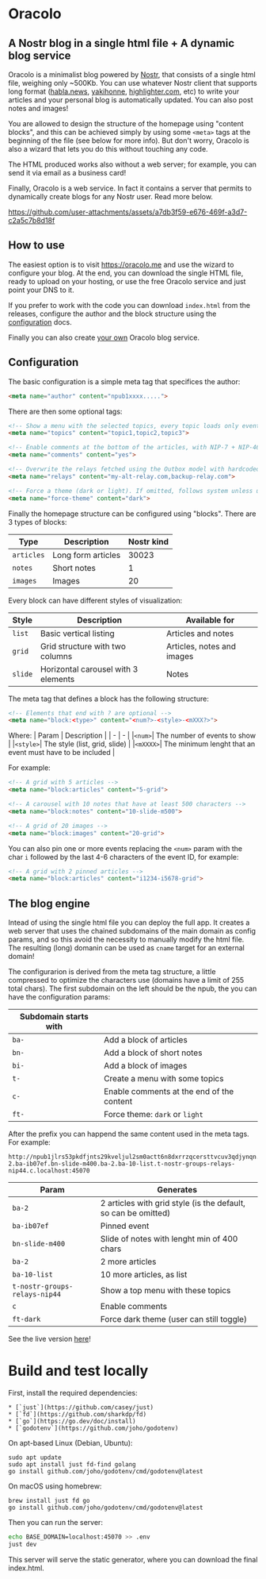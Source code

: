 # Oracolo

## A Nostr blog in a single html file + A dynamic blog service

Oracolo is a minimalist blog powered by [Nostr](https://njump.me), that consists of a single html file, weighing only ~500Kb.
You can use whatever Nostr client that supports long format ([habla.news](https://habla.news), [yakihonne](https://yakihonne.com), [highlighter.com](https://highlighter.com), etc) to write your articles and your personal blog is automatically updated. You can also post notes and images!

You are allowed to design the structure of the homepage using "content blocks", and this can be achieved simply by using some `<meta>` tags at the beginning of the file (see below for more info). But don't worry, Oracolo is also a wizard that lets you do this without touching any code.

The HTML produced works also without a web server; for example, you can send it via email as a business card!

Finally, Oracolo is a web service. In fact it contains a server that permits to dynamically create blogs for any Nostr user. Read more below.

https://github.com/user-attachments/assets/a7db3f59-e676-469f-a3d7-c2a5c7b8d18f

## How to use

The easiest option is to visit https://oracolo.me and use the wizard to configure your blog. At the end, you can download the single HTML file, ready to upload on your hosting, or use the free Oracolo service and just point your DNS to it.

If you prefer to work with the code you can download `index.html` from the releases, configure the author and the block structure using the [configuration](#configuration) docs.

Finally you can also create [your own](#the-blog-engine) Oracolo blog service.

## Configuration

The basic configuration is a simple meta tag that specifices the author:

```html
<meta name="author" content="npub1xxxx.....">
```

There are then some optional tags:

```html
<!-- Show a menu with the selected topics, every topic loads only events with the relative tag  -->
<meta name="topics" content="topic1,topic2,topic3">

<!-- Enable comments at the bottom of the articles, with NIP-7 + NIP-46 login; -->
<meta name="comments" content="yes">

<!-- Overwrite the relays fetched using the Outbox model with hardcoded ones -->
<meta name="relays" content="my-alt-relay.com,backup-relay.com">

<!-- Force a theme (dark or light). If omitted, follows system unless user sets a preference via the switch -->
<meta name="force-theme" content="dark">
```

Finally the homepage structure can be configured using "blocks". There are 3 types of blocks:

| Type | Description | Nostr kind |
| - | - | - |
| `articles` | Long form articles | 30023 |
| `notes` | Short notes | 1 |
| `images` | Images | 20 |

Every block can have different styles of visualization:

| Style | Description | Available for |
| - | - | - |
| `list` | Basic vertical listing | Articles and notes |
| `grid` | Grid structure with two columns | Articles, notes and images |
| `slide` | Horizontal carousel with 3 elements | Notes |

The meta tag that defines a block has the following structure:

```html
<!-- Elements that end with ? are optional -->
<meta name="block:<type>" content="<num?>-<style>-<mXXX?>">
```

Where:
| Param | Description |
| - | - |
|`<num>`| The number of events to show |
|`<style>`| The style (list, grid, slide) |
|`<mXXXX>`| The minimum lenght that an event must have to be included |

For example:

```html
<!-- A grid with 5 articles -->
<meta name="block:articles" content="5-grid">

<!-- A carousel with 10 notes that have at least 500 characters -->
<meta name="block:notes" content="10-slide-m500">

<!-- A grid of 20 images -->
<meta name="block:images" content="20-grid">
```

You can also pin one or more events replacing the `<num>` param with the char `i` followed by the last 4-6 characters of the event ID, for example:

```html
<!-- A grid with 2 pinned articles -->
<meta name="block:articles" content="i1234-i5678-grid">
```

## The blog engine

Intead of using the single html file you can deploy the full app. It creates a web server that uses the chained subdomains of the main domain as config params, and so this avoid the necessity to manually modify the html file. The resulting (long) domanin can be used as `cname` target for an external domain!

The configurarion is derived from the meta tag structure, a little compressed to optimize the characters use (domains have a limit of 255 total chars).
The first subdomain on the left should be the npub, the you can have the configuration params:

| Subdomain starts with |  |
| - | - |
| `ba-` | Add a block of articles |
| `bn-` | Add a block of short notes |
| `bi-` | Add a block of images |
| `t-` | Create a menu with some topics |
| `c-` | Enable comments at the end of the content |
| `ft-` | Force theme: `dark` or `light` |

After the prefix you can happend the same content used in the meta tags. For example:

```
http://npub1jlrs53pkdfjnts29kveljul2sm0actt6n8dxrrzqcersttvcuv3qdjynqn.ba-2.ba-ib07ef.bn-slide-m400.ba-2.ba-10-list.t-nostr-groups-relays-nip44.c.localhost:45070
```
| Param | Generates |
| - | - |
| `ba-2` | 2 articles with grid style (is the default, so can be omitted) |
| `ba-ib07ef` | Pinned event |
| `bn-slide-m400` | Slide of notes with lenght min of 400 chars |
| `ba-2` | 2 more articles |
| `ba-10-list` | 10 more articles, as list |
| `t-nostr-groups-relays-nip44` | Show a top menu with these topics |
| `c` | Enable comments |
| `ft-dark` | Force dark theme (user can still toggle) |

See the live version [here](http://npub1jlrs53pkdfjnts29kveljul2sm0actt6n8dxrrzqcersttvcuv3qdjynqn.ba-2.ba-ib07ef.bn-slide-m400.ba-2.ba-10-list.topics-nostr-groups-relays-nip44.oracolo.me)!

# Build and test locally

First, install the required dependencies:

    * [`just`](https://github.com/casey/just)
    * [`fd`](https://github.com/sharkdp/fd)
    * [`go`](https://go.dev/doc/install)
    * [`godotenv`](https://github.com/joho/godotenv)

On apt-based Linux (Debian, Ubuntu):

```shell
sudo apt update
sudo apt install just fd-find golang
go install github.com/joho/godotenv/cmd/godotenv@latest
```

On macOS using homebrew:

```shell
brew install just fd go
go install github.com/joho/godotenv/cmd/godotenv@latest
```

Then you can run the server:

```bash
echo BASE_DOMAIN=localhost:45070 >> .env
just dev
```

This server will serve the static generator, where you can download the final index.html.
